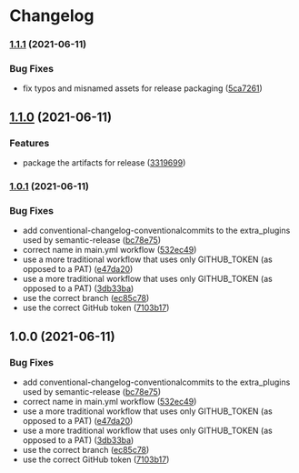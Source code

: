 # Changelog

### [1.1.1](https://github.com/terradatum/rets-client/compare/v1.1.0...v1.1.1) (2021-06-11)


### Bug Fixes

* fix typos and misnamed assets for release packaging ([5ca7261](https://github.com/terradatum/rets-client/commit/5ca72617b672cc099c882a652f28834e7c8e8a14))

## [1.1.0](https://github.com/terradatum/rets-client/compare/v1.0.1...v1.1.0) (2021-06-11)


### Features

* package the artifacts for release ([3319699](https://github.com/terradatum/rets-client/commit/3319699e6f656d9960020a4a24038108948ad2a6))

### [1.0.1](https://github.com/terradatum/rets-client/compare/v1.0.0...v1.0.1) (2021-06-11)


### Bug Fixes

* add conventional-changelog-conventionalcommits to the extra_plugins used by semantic-release ([bc78e75](https://github.com/terradatum/rets-client/commit/bc78e7572cd447d61b08ac8a1a9bec6d734dd455))
* correct name in main.yml workflow ([532ec49](https://github.com/terradatum/rets-client/commit/532ec49b988936dd118cb20696290c12afc8e5a6))
* use a more traditional workflow that uses only GITHUB_TOKEN (as opposed to a PAT) ([e47da20](https://github.com/terradatum/rets-client/commit/e47da20ca2e6c606c1b6b8f6f56a486aaa724e92))
* use a more traditional workflow that uses only GITHUB_TOKEN (as opposed to a PAT) ([3db33ba](https://github.com/terradatum/rets-client/commit/3db33ba9ce81afef0c0f6fa080f0d17af48c82e4))
* use the correct branch ([ec85c78](https://github.com/terradatum/rets-client/commit/ec85c7801095534ab4836798cf03848b2983513e))
* use the correct GitHub token ([7103b17](https://github.com/terradatum/rets-client/commit/7103b1708a48eb9ee389c5bea835c905a20370ef))

## 1.0.0 (2021-06-11)


### Bug Fixes

* add conventional-changelog-conventionalcommits to the extra_plugins used by semantic-release ([bc78e75](https://github.com/terradatum/rets-client/commit/bc78e7572cd447d61b08ac8a1a9bec6d734dd455))
* correct name in main.yml workflow ([532ec49](https://github.com/terradatum/rets-client/commit/532ec49b988936dd118cb20696290c12afc8e5a6))
* use a more traditional workflow that uses only GITHUB_TOKEN (as opposed to a PAT) ([e47da20](https://github.com/terradatum/rets-client/commit/e47da20ca2e6c606c1b6b8f6f56a486aaa724e92))
* use a more traditional workflow that uses only GITHUB_TOKEN (as opposed to a PAT) ([3db33ba](https://github.com/terradatum/rets-client/commit/3db33ba9ce81afef0c0f6fa080f0d17af48c82e4))
* use the correct branch ([ec85c78](https://github.com/terradatum/rets-client/commit/ec85c7801095534ab4836798cf03848b2983513e))
* use the correct GitHub token ([7103b17](https://github.com/terradatum/rets-client/commit/7103b1708a48eb9ee389c5bea835c905a20370ef))
